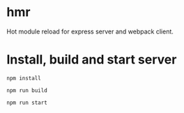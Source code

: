 # hmr

Hot module reload for express server and webpack client.

# Install, build and start server

```
npm install

npm run build

npm run start
```

